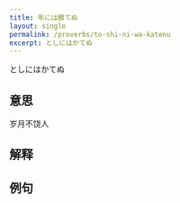```yaml
---
title: 年には勝てぬ
layout: single
permalink: /proverbs/to-shi-ni-wa-katenu
excerpt: としにはかてぬ
---
```


としにはかてぬ

## 意思

岁月不饶人

## 解释

## 例句

